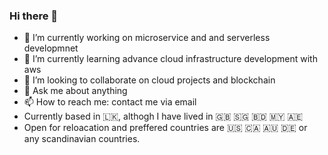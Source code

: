 ### Hi there 👋

- 🔭 I’m currently working on microservice and and serverless developmnet
- 🌱 I’m currently learning advance cloud infrastructure development with aws
- 👯 I’m looking to collaborate on cloud projects and blockchain
- 💬 Ask me about anything
- 📫 How to reach me: contact me via email
- Currently based in 🇱🇰, althogh I have lived in 🇬🇧 🇸🇬 🇧🇩 🇲🇾 🇦🇪 
- Open for reloacation and preffered countries are 🇺🇸 🇨🇦 🇦🇺 🇩🇪 or any scandinavian countries.
